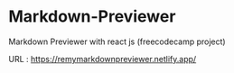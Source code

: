# Markdown-Previewer
Markdown Previewer with react js (freecodecamp project)

URL : https://remymarkdownpreviewer.netlify.app/
